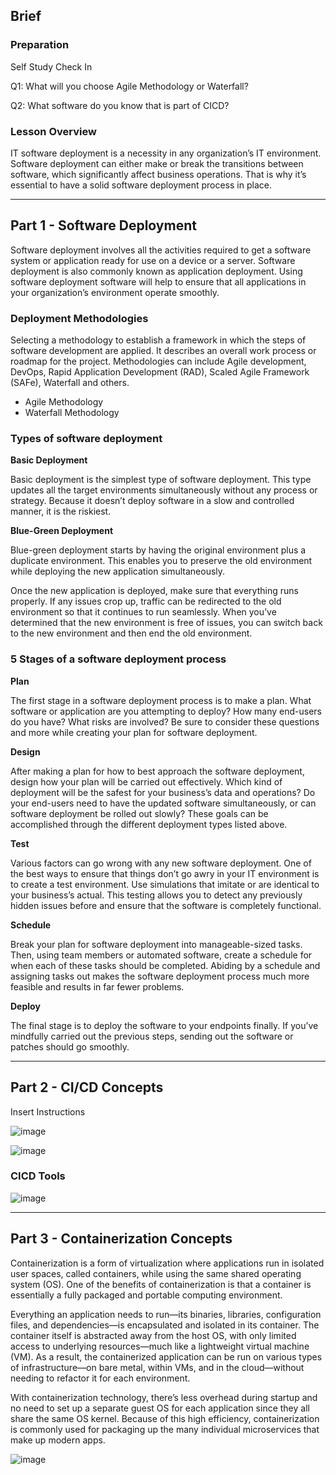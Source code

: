 ## Brief

### Preparation

Self Study Check In

Q1: What will you choose Agile Methodology or Waterfall?

Q2: What software do you know that is part of CICD?


### Lesson Overview

IT software deployment is a necessity in any organization’s IT environment. Software deployment can either make or break the transitions between software, which significantly affect business operations. That is why it’s essential to have a solid software deployment process in place.

---

## Part 1 - Software Deployment

Software deployment involves all the activities required to get a software system or application ready for use on a device or a server. Software deployment is also commonly known as application deployment. Using software deployment software will help to ensure that all applications in your organization’s environment operate smoothly.

### Deployment Methodologies

Selecting a methodology to establish a framework in which the steps of software development are applied. It describes an overall work process or roadmap for the project. Methodologies can include Agile development, DevOps, Rapid Application Development (RAD), Scaled Agile Framework (SAFe), Waterfall and others.

- Agile Methodology
- Waterfall Methodology

### Types of software deployment

**Basic Deployment**

Basic deployment is the simplest type of software deployment. This type updates all the target environments simultaneously without any process or strategy. Because it doesn’t deploy software in a slow and controlled manner, it is the riskiest.

**Blue-Green Deployment**

Blue-green deployment starts by having the original environment plus a duplicate environment. This enables you to preserve the old environment while deploying the new application simultaneously.

Once the new application is deployed, make sure that everything runs properly. If any issues crop up, traffic can be redirected to the old environment so that it continues to run seamlessly. When you’ve determined that the new environment is free of issues, you can switch back to the new environment and then end the old environment.

### 5 Stages of a software deployment process

**Plan**

The first stage in a software deployment process is to make a plan. What software or application are you attempting to deploy? How many end-users do you have? What risks are involved? Be sure to consider these questions and more while creating your plan for software deployment.

**Design**

After making a plan for how to best approach the software deployment, design how your plan will be carried out effectively. Which kind of deployment will be the safest for your business’s data and operations? Do your end-users need to have the updated software simultaneously, or can software deployment be rolled out slowly? These goals can be accomplished through the different deployment types listed above.

**Test**

Various factors can go wrong with any new software deployment. One of the best ways to ensure that things don’t go awry in your IT environment is to create a test environment. Use simulations that imitate or are identical to your business’s actual. This testing allows you to detect any previously hidden issues before and ensure that the software is completely functional.

**Schedule**

Break your plan for software deployment into manageable-sized tasks. Then, using team members or automated software, create a schedule for when each of these tasks should be completed. Abiding by a schedule and assigning tasks out makes the software deployment process much more feasible and results in far fewer problems.

**Deploy**

The final stage is to deploy the software to your endpoints finally. If you’ve mindfully carried out the previous steps, sending out the software or patches should go smoothly.


---

## Part 2 - CI/CD Concepts

Insert Instructions

![image](https://user-images.githubusercontent.com/106639884/196317207-2181407b-83a8-4c47-990d-4d2d1703c9d6.png)


![image](https://user-images.githubusercontent.com/106639884/196323086-5186d386-c140-47c9-96e7-d5d04b09a38a.png)


### CICD Tools
![image](https://user-images.githubusercontent.com/106639884/196317255-28111830-170b-48d1-929f-229fac39b2f1.png)


---

## Part 3 - Containerization Concepts

Containerization is a form of virtualization where applications run in isolated user spaces, called containers, while using the same shared operating system (OS). One of the benefits of containerization is that a container is essentially a fully packaged and portable computing environment.

Everything an application needs to run—its binaries, libraries, configuration files, and dependencies—is encapsulated and isolated in its container. The container itself is abstracted away from the host OS, with only limited access to underlying resources—much like a lightweight virtual machine (VM). As a result, the containerized application can be run on various types of infrastructure—on bare metal, within VMs, and in the cloud—without needing to refactor it for each environment.

With containerization technology, there’s less overhead during startup and no need to set up a separate guest OS for each application since they all share the same OS kernel. Because of this high efficiency, containerization is commonly used for packaging up the many individual microservices that make up modern apps.

![image](https://user-images.githubusercontent.com/106639884/196323476-2f099a1f-da3e-4f1b-858c-809b3efbd741.png)

